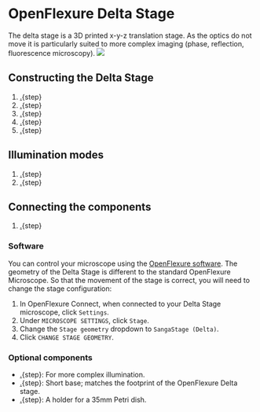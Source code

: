 # OpenFlexure Delta Stage

The delta stage is a 3D printed x-y-z translation stage. As the optics do not move it is particularly suited to more complex imaging (phase, reflection, fluorescence microscopy).
![](images/index/completed_microscopes.jpg)

## Constructing the Delta Stage

1. [.](printing_the_components.md){step}  
1. [.](assembling_the_actuators.md){step}
1. [.](attaching_the_sample_clips.md){step}
1. [.](attaching_the_motors.md){step} 
1. [.](motor_controller.md){step}

## Illumination modes
1. [.](transmission_illumination.md){step} 
1. [.](reflection_illumination.md){step}  


## Connecting the components
1. [.](raspi_sangaboard_base.md){step}

### Software

You can control your microscope using the [OpenFlexure software](https://openflexure.org/projects/microscope/install). The geometry of the Delta Stage is different to the standard OpenFlexure Microscope.  So that the movement of the stage is correct, you will need to change the stage configuration:

1. In OpenFlexure Connect, when connected to your Delta Stage microscope, click `Settings`.
2. Under `MICROSCOPE SETTINGS`, click `Stage`.
3. Change the `Stage geometry` dropdown to `SangaStage (Delta)`.
4. Click `CHANGE STAGE GEOMETRY`.

### Optional components

* [.](LED_grid_illumination.md){step}: For more complex illumination.
* [.](simple_base.md){step}:  Short base; matches the footprint of the OpenFlexure Delta stage.
* [.](petri_dish.md){step}: A holder for a 35mm Petri dish.

